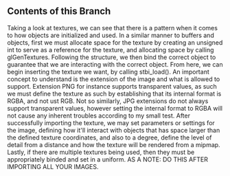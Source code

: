 ## Contents of this Branch
Taking a look at textures, we can see that there is a pattern when it comes to how objects are initialized and used. In a similar manner to buffers and objects, first we must allocate space for the texture by creating an unsigned int to serve as a reference for the texture, and allocating space by calling glGenTextures. Following the structure, we then bind the correct object to guarantee that we are interacting with the correct object. From here, we can begin inserting the texture we want, by calling stbi_load(). An important concept to understand is the extension of the image and what is allowed to support. Extension PNG for instance supports transparent values, as such we must define the texture as such by establishing that its internal format is RGBA, and not ust RGB. Not so similarly, JPG extensions do not always support transparent values, however setting the internal format to RGBA will not cause any inherent troubles according to my small test. After successfully importing the texture, we may set parameters or settings for the image, defining how it'll interact with objects that has space larger than the defined texture coordinates, and also to a degree, define the level of detail from a distance and how the texture will be rendered from a mipmap. Lastly, if there are multiple textures being used, then they must be appropriately binded and set in a uniform. AS A NOTE: DO THIS AFTER IMPORTING ALL YOUR IMAGES.
